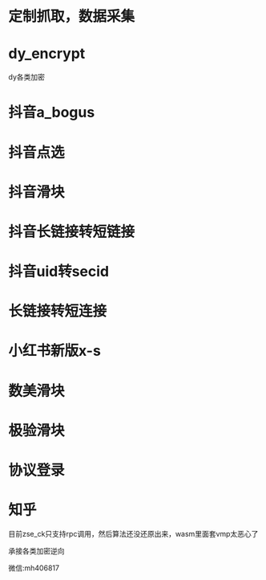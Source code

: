 # 定制抓取，数据采集

# dy_encrypt
dy各类加密


# 抖音a_bogus
# 抖音点选
# 抖音滑块
# 抖音长链接转短链接
# 抖音uid转secid
# 长链接转短连接


# 小红书新版x-s

# 数美滑块
# 极验滑块
# 协议登录

# 知乎
目前zse_ck只支持rpc调用，然后算法还没还原出来，wasm里面套vmp太恶心了

承接各类加密逆向

微信:mh406817
